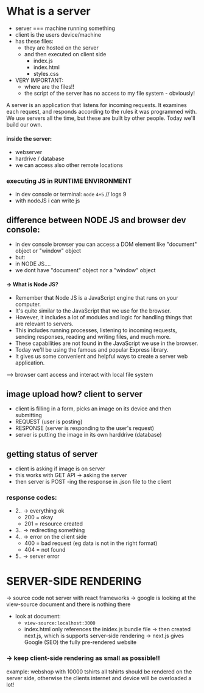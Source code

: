 # What is a server

- server === machine running something
- client is the users device/machine
- has these files:
  - they are hosted on the server
  - and then executed on client side
    - index.js
    - index.html
    - styles.css
- VERY IMPORTANT:
  - where are the files!!
  - the script of the server has no access to my file system - obviously!

A server is an application that listens for incoming requests.
It examines each request, and responds according to the rules it was programmed with.
We use servers all the time, but these are built by other people.
Today we'll build our own.

#### inside the server:

- webserver
- hardrive / database
- we can access also other remote locations

### executing JS in RUNTIME ENVIRONMENT

- in dev console or terminal:
  `node`
  `4+5`
  // logs 9
- with nodeJS i can write js

## difference between NODE JS and browser dev console:

- in dev console browser you can access a DOM element like "document" object or "window" object
- but:
- in NODE JS....
- we dont have "document" object nor a "window" object

#### -> What is Node JS?

- Remember that Node JS is a JavaScript engine that runs on your computer.
- It's quite similar to the JavaScript that we use for the browser.
- However, it includes a lot of modules and logic for handling things that are relevant to servers.
- This includes running processes, listening to incoming requests, sending responses, reading and writing files, and much more.
- These capabilities are not found in the JavaScript we use in the browser.
- Today we'll be using the famous and popular Express library.
- It gives us some convenient and helpful ways to create a server web application.

--> browser cant access and interact with local file system

## image upload how? client to server

- client is filling in a form, picks an image on its device and then submitting
- REQUEST (user is posting)
- RESPONSE (server is responding to the user's request)
- server is putting the image in its own harddrive (database)

## getting status of server

- client is asking if image is on server
- this works with GET API -> asking the server
- then server is POST -ing the response in .json file to the client

### response codes:

- 2.. -> everything ok
  - 200 = okay
  - 201 = resource created
- 3.. -> redirecting something
- 4.. -> error on the client side
  - 400 = bad request (eg data is not in the right format)
  - 404 = not found
- 5.. -> server error

# SERVER-SIDE RENDERING

-> source code not server with react frameworks
-> google is looking at the view-source document and there is nothing there

- look at document:
  - `view-source:localhost:3000`
  - index.html only references the inidex.js bundle file
    -> then created next.js, which is supports server-side rendering
    -> next.js gives Google (SEO) the fully pre-rendered website

### -> keep client-side rendering as small as possible!!

example:
webshop with 10000 tshirts
all tshirts should be rendered on the server side, otherwise the clients internet and device will be overloaded a lot!
